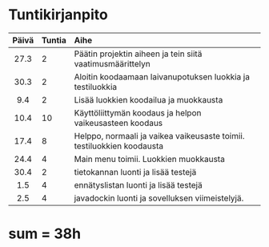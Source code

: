 # Tuntikirjanpito

|Päivä|Tuntia|Aihe|
|:----:|:-----|:-----|
|27.3|2|Päätin projektin aiheen ja tein siitä vaatimusmäärittelyn|
|30.3|2|Aloitin koodaamaan laivanupotuksen luokkia ja testiluokkia|
|9.4|2|Lisää luokkien koodailua ja muokkausta|
|10.4|10|Käyttöliittymän koodaus ja helpon vaikeusasteen koodaus|
|17.4|8|Helppo, normaali ja vaikea vaikeusaste toimii. testiluokkien koodausta|
|24.4|4|Main menu toimii. Luokkien muokkausta|
|30.4|2|tietokannan luonti ja lisää testejä|
|1.5|4|ennätyslistan luonti ja lisää testejä|
|2.5|4|javadockin luonti ja sovelluksen viimeistelyjä.|
# sum = 38h 

